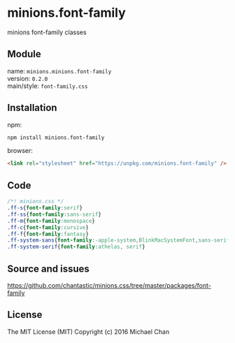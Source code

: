 # minions.font-family
minions font-family classes

## Module
name: `minions.minions.font-family`  
version: `0.2.0`  
main/style: `font-family.css`  

## Installation
npm:
```bash
npm install minions.font-family
```

browser:
```html
<link rel="stylesheet" href="https://unpkg.com/minions.font-family" />
```

## Code
```css
/*! minions.css */
.ff-s{font-family:serif}
.ff-ss{font-family:sans-serif}
.ff-m{font-family:monospace}
.ff-c{font-family:cursive}
.ff-f{font-family:fantasy}
.ff-system-sans{font-family:-apple-system,BlinkMacSystemFont,sans-serif}
.ff-system-serif{font-family:athelas, serif}

```

## Source and issues

https://github.com/chantastic/minions.css/tree/master/packages/font-family

## License

The MIT License (MIT)
Copyright (c) 2016 Michael Chan
